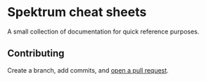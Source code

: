 # Spektrum cheat sheets

A small collection of documentation for quick reference purposes.

## Contributing

Create a branch, add commits, and [open a pull request](https://github.com/spektrummedia/cheatsheets/compare).